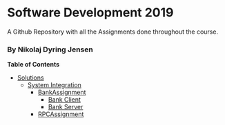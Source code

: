# Software Development 2019
A Github Repository with all the Assignments done throughout the course.
### By Nikolaj Dyring Jensen

**Table of Contents**
* [Solutions](../tree/master/Solutions)
  * [System Integration](../tree/master/Solutions/System%20Integration)
    * [BankAssignment](../tree/master/Solutions/System%20Integration/BankAssignment)
      * [Bank Client](../tree/master/Solutions/System%20Integration/BankAssignment/BankClient)
      * [Bank Server](../tree/master/Solutions/System%20Integration/BankAssignment/BankServer)
    * [RPCAssignment](../tree/master/Solutions/System%20Integration/RPCAssignment/)
